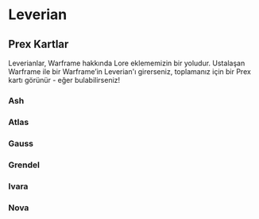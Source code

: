 # Leverian

## Prex Kartlar

Leverianlar, Warframe hakkında Lore eklememizin bir yoludur. Ustalaşan Warframe ile bir Warframe’in Leverian'ı girerseniz, toplamanız için bir Prex kartı görünür - eğer bulabilirseniz!

### Ash

### Atlas

### Gauss

### Grendel

### Ivara

### Nova

